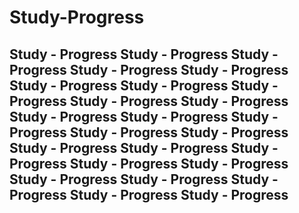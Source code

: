 # Study-Progress
Study - Progress
Study - Progress
Study - Progress
Study - Progress
Study - Progress
Study - Progress
Study - Progress
Study - Progress
Study - Progress
Study - Progress
Study - Progress
Study - Progress
Study - Progress
Study - Progress
Study - Progress
Study - Progress
Study - Progress
Study - Progress
Study - Progress
Study - Progress
Study - Progress
Study - Progress
Study - Progress
Study - Progress
Study - Progress
---------------------


